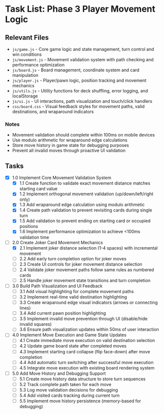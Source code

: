 # Task List: Phase 3 Player Movement Logic

## Relevant Files

- `js/game.js` - Core game logic and state management, turn control and win conditions
- `js/movement.js` - Movement validation system with path checking and performance optimization  
- `js/board.js` - Board management, coordinate system and card manipulation
- `js/player.js` - Player/pawn logic, position tracking and movement mechanics
- `js/utils.js` - Utility functions for deck shuffling, error logging, and localStorage
- `js/ui.js` - UI interactions, path visualization and touch/click handlers
- `css/board.css` - Visual feedback styles for movement paths, valid destinations, and wraparound indicators

### Notes

- Movement validation should complete within 100ms on mobile devices
- Use modulo arithmetic for wraparound edge calculations
- Store move history in game state for debugging purposes
- Prevent all invalid moves through proactive UI validation

## Tasks

- [x] 1.0 Implement Core Movement Validation System
  - [x] 1.1 Create function to validate exact movement distance matches starting card value
  - [x] 1.2 Implement orthogonal movement validation (up/down/left/right only)
  - [x] 1.3 Add wraparound edge calculation using modulo arithmetic
  - [x] 1.4 Create path validation to prevent revisiting cards during single turn
  - [x] 1.5 Add validation to prevent ending on starting card or occupied positions
  - [x] 1.6 Implement performance optimization to achieve <100ms validation time

- [ ] 2.0 Create Joker Card Movement Mechanics
  - [x] 2.1 Implement joker distance selection (1-4 spaces) with incremental movement
  - [ ] 2.2 Add early turn completion option for joker moves
  - [ ] 2.3 Create UI controls for joker movement distance selection
  - [ ] 2.4 Validate joker movement paths follow same rules as numbered cards
  - [ ] 2.5 Handle joker movement state transitions and turn completion

- [ ] 3.0 Build Path Visualization and UI Feedback
  - [ ] 3.1 Add visual highlighting for complete movement paths
  - [ ] 3.2 Implement real-time valid destination highlighting
  - [ ] 3.3 Create wraparound edge visual indicators (arrows or connecting lines)
  - [ ] 3.4 Add current pawn position highlighting
  - [ ] 3.5 Implement invalid move prevention through UI (disable/hide invalid squares)
  - [ ] 3.6 Ensure path visualization updates within 50ms of user interaction

- [ ] 4.0 Implement Move Execution and Game State Updates
  - [ ] 4.1 Create immediate move execution on valid destination selection
  - [ ] 4.2 Update game board state after completed moves
  - [ ] 4.3 Implement starting card collapse (flip face-down) after move completion
  - [ ] 4.4 Add automatic turn switching after successful move execution
  - [ ] 4.5 Integrate move execution with existing board rendering system

- [ ] 5.0 Add Move History and Debugging Support
  - [ ] 5.1 Create move history data structure to store turn sequences
  - [ ] 5.2 Track complete path taken for each move
  - [ ] 5.3 Log move validation decisions for debugging
  - [ ] 5.4 Add visited cards tracking during current turn
  - [ ] 5.5 Implement move history persistence (memory-based for debugging)